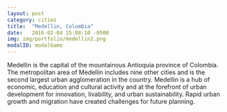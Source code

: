 ```yaml
---
layout: post
category: cities
title:  "Medellin, Colombia"
date:   2016-02-04 15:08:10 -0500
img: img/portfolio/medellin2.png
modalID: modalGame
---
```

Medellin is the capital of the mountainous Antioquia province of Colombia.  The metropolitan area of Medellin includes nine other cities and is the second largest urban agglomeration in the country.  Medellin is a hub of economic, education and cultural activity and at the forefront of urban development for innovation, livability, and urban sustainability.  Rapid urban growth and migration have created challenges for future planning.

[flat-icons-link]: https://sellfy.com/p/8Q9P/jV3VZ/
